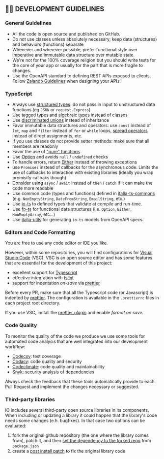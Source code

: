 ## 👷🏻 DEVELOPMENT GUIDELINES

### General Guidelines

* All the code is open source and published on GitHub.
* Do not use classes unless absolutely necessary; keep data (structures) and behaviors (functions) separate
* Whenever and wherever possible, prefer functional style over imperative and immutable data structure over mutable state.
* We're not for the 100% coverage religion but you should write tests for the core of your app or usually for the part that is more fragile to changes.
* Use the OpenAPI standard to defining REST APIs exposed to clients. Follow [Zalando Guidelines](http://zalando.github.io/restful-api-guidelines/) when designing your APIs.

### TypeScript

* Always use [structured types](https://github.com/gcanti/io-ts): do not pass in input to unstructured data functions (eg `JSON` or `request.Express`)
* Use [tagged types](https://blog.mariusschulz.com/2016/11/03/typescript-2-0-tagged-union-types) and [algebraic types](https://stackoverflow.com/questions/33915459/algebraic-data-types-in-typescript) instead of classes
* Use [discriminated unions](http://www.typescriptlang.org/docs/handbook/advanced-types.html#discriminated-unions) instead of inheritance
* Favor immutable data structures and operators: use `const` instead of `let`, `map` and `filter` instead of `for` or `while` loops, [spread operators](https://davidwalsh.name/merge-objects) instead of direct assignments, etc.
* If you use classes do not provide setter methods: make sure that all members are readonly
* Favor the use of ["pure" functions](https://medium.com/@jamesjefferyuk/javascript-what-are-pure-functions-4d4d5392d49c)
* Use [Option](https://github.com/gcanti/fp-ts/blob/master/src/Option.ts) and avoids `null` / `undefined` checks
* To handle errors, return [Either](https://github.com/gcanti/fp-ts/blob/master/src/Either.ts) instead of throwing exceptions
* use `Promises` instead of callbacks for the asynchronous code. Limits the use of callbacks to interaction with existing libraries (ideally you wrap promisify callbaks though)
* Consider using `async` / `await` instead of `then` / `catch` if it can make the code more readable
* Use common code (types and functions) defined in [italia-ts-commons](https://github.com/teamdigitale/italia-ts-commons) (e.g. `NonEmptyString`, `DateFromString`, `EmailString`, etc.)
* Use [io-ts](https://github.com/gcanti/io-ts) to defined types that validate at compile and run-time.
* Use [fp-ts](https://github.com/gcanti/fp-ts) for functional data structures (i.e. `Option`, `Either`, `NonEmptyArray`, etc...)
* Use [italia-utils](https://github.com/teamdigitale/italia-utils) for generating `io-ts` models from OpenAPI specs.

### Editors and Code Formatting

You are free to use any code editor or IDE you like.

However, within some repositories, you will find configurations
for [Visual Studio Code](https://code.visualstudio.com/) (VSC).
VSC is an open source editor and has some features that are essential for the development of this project:

* excellent support for [Typescript](http://www.typescriptlang.org)
* effective integration with [tslint](https://palantir.github.io/tslint/)
* support for indentation _on-save_ via [prettier](https://github.com/prettier/prettier)

Before every PR, make sure that all the Typescript code (or Javascript)
is indented by [prettier](https://github.com/prettier/prettier).
The configuration is available in the `.prettierrc` files in each
project root directory.

If you use VSC, install the [prettier plugin](https://marketplace.visualstudio.com/items?itemName=esbenp.prettier-vscode) and enable _format on save_.

### Code Quality

To monitor the quality of the code we produce we use some tools
for automated code analysis that are well integrated into our development
workflow:

* [Codecov](https://codecov.io): test coverage
* [Codacy](https://www.codacy.com/): code quality and security
* [Codeclimate](https://codeclimate.com): code quality and maintainability
* [Snyk](https://snyk.io): security analysis of dependencies

Always check the feedback that these tools automatically provide to each
Pull Request and implement the changes necessary or suggested.


### Third-party libraries

IO includes several third-party open source libraries in its components. When including or updating a library it could happen that the library's code needs some changes (e.h. bugfixes). In that case two options can be evaluated:

1. fork the original github repository (the one where the library comes from), patch it, and then [set the dependency to the forked repo](https://docs.npmjs.com/files/package.json#github-urls) from `package.json`
2. create a [post install patch](https://www.npmjs.com/package/patch-package) to fix the original library code
